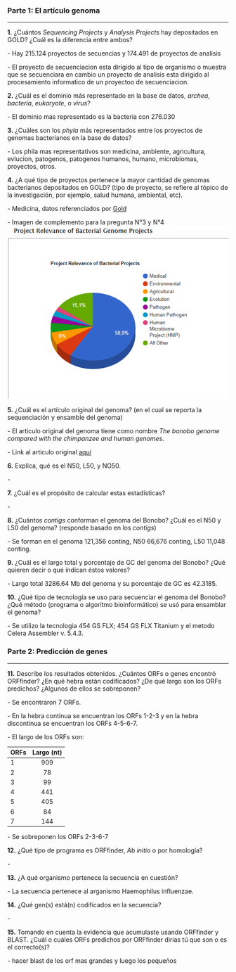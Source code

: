 ### Parte 1: El artículo genoma

---

**1.** ¿Cuántos _Sequencing Projects_ y _Analysis Projects_ hay depositados en GOLD? ¿Cuál es la diferencia entre ambos?

*-* Hay 215.124 proyectos de secuencias y 174.491 de proyectos de analisis

*-* El proyecto de secuenciacion esta dirigido al tipo de organismo o muestra que se secuenciara en cambio un proyecto de analisis esta dirigido al procesamiento informatico de un proyectoo de secuenciacion.

**2.** ¿Cuál es el dominio más representado en la base de datos, _archea_, _bacteria_, _eukaryote_, o _virus_?

*-* El dominio mas representado es la bacteria con 276.030

**3.** ¿Cuáles son los _phyla_ más representados entre los proyectos de genomas bacterianos en la base de datos?

*-* Los phila mas representativos son medicina, ambiente, agricultura, evlucion, patogenos, patogenos humanos, humano, microbiomas, proyectos, otros.

**4.** ¿A qué tipo de proyectos pertenece la mayor cantidad de genomas bacterianos depositados en GOLD? (tipo de proyecto, se refiere al tópico de la investigación, por ejemplo, salud humana, ambiental, etc).

*-* Medicina, datos referenciados por [Gold]()

*-* Imagen de complemento para la pregunta N°3 y N°4  
![gold](https://github.com/CamilaFrancisca/Laboratorio/blob/master/Grafico%20info3.png)


**5.** ¿Cuál es el artículo original del genoma? (en el cual se reporta la sequenciación y ensamble del genoma)

*-* El articulo original del genoma  tiene como nombre *The bonobo genome compared with the chimpanzee and human genomes*.

*-* Link al articulo original [aquí](https://www.ncbi.nlm.nih.gov/pubmed/22722832) 

**6.** Explica, qué es el N50, L50, y NG50.

*-* 

**7.** ¿Cuál es el propósito de calcular estas estadísticas?

*-*

**8.** ¿Cuántos _contigs_ conforman el genoma del Bonobo? ¿Cuál es el N50 y L50 del genoma? (responde basado en los _contigs_)

*-* Se forman en el genoma 121,356 conting, N50 66,676 conting, L50 11,048 conting.

**9.** ¿Cuál es el largo total y porcentaje de GC del genoma del Bonobo? ¿Qué quieren decir o qué indican éstos valores?

*-* Largo total 3286.64 Mb del genoma y su porcentaje de GC es  42.3185.

**10.** ¿Qué tipo de tecnología se uso para secuenciar el genoma del Bonobo? ¿Qué método (programa o algorítmo bioinformático) se usó para ensamblar el genoma?

*-* Se utilizo la tecnologia 454 GS FLX; 454 GS FLX Titanium y el metodo Celera Assembler v. 5.4.3.

### Parte 2: Predicción de genes

---

**11.** Describe los resultados obtenidos. ¿Cuántos ORFs o genes encontró ORFfinder? ¿En qué hebra están codificados? ¿De qué largo son los ORFs predichos? ¿Algunos de ellos se sobreponen? 

*-* Se encontraron 7 ORFs.

*-* En la hebra continua se encuentran los ORFs 1-2-3 y en la hebra discontinua se encuentran los ORFs 4-5-6-7.

*-* El largo de los ORFs son:

|  ORFs  | Largo (nt) | 
| -------|:----------:| 
|    1   |     909    | 
|    2   |      78    |  
|    3   |      99    |
|    4   |     441    |
|    5   |     405    |
|    6   |      84    |
|    7   |     144    |

*-* Se sobreponen los ORFs 2-3-6-7

**12.** ¿Qué tipo de programa es ORFfinder, _Ab initio_ o por homología?

*-*

**13.** ¿A qué organismo pertenece la secuencia en cuestión?

*-* La secuencia pertenece al arganismo Haemophilus influenzae.

**14.** ¿Qué gen(s) está(n) codificados en la secuencia?

*-*

**15.** Tomando en cuenta la evidencia que acumulaste usando ORFfinder y BLAST. ¿Cuál o cuáles ORFs predichos por ORFfinder dirías tú que son o es el correcto(s)?

*-*
hacer blast de los orf mas grandes y luego los pequeños 
